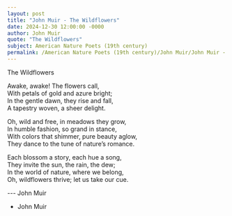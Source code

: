 ```yaml
---
layout: post
title: "John Muir - The Wildflowers"
date: 2024-12-30 12:00:00 -0000
author: John Muir
quote: "The Wildflowers"
subject: American Nature Poets (19th century)
permalink: /American Nature Poets (19th century)/John Muir/John Muir - The Wildflowers
---
```


The Wildflowers

Awake, awake! The flowers call,  
With petals of gold and azure bright;  
In the gentle dawn, they rise and fall,  
A tapestry woven, a sheer delight.

Oh, wild and free, in meadows they grow,  
In humble fashion, so grand in stance,  
With colors that shimmer, pure beauty aglow,  
They dance to the tune of nature’s romance.

Each blossom a story, each hue a song,  
They invite the sun, the rain, the dew;  
In the world of nature, where we belong,  
Oh, wildflowers thrive; let us take our cue.

--- John Muir

- John Muir
